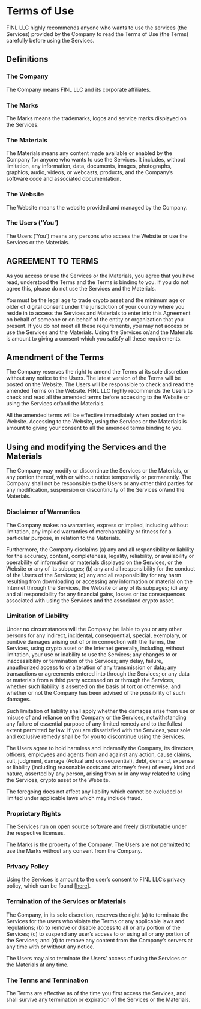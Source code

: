 # Terms of Use

FINL LLC highly recommends anyone who wants to use the services (the Services) provided by the Company to read the Terms of Use (the Terms) carefully before using the Services.

## Definitions

### The Company

The Company means FINL LLC and its corporate affiliates.

### The Marks

The Marks means the trademarks, logos and service marks displayed on the Services.

### The Materials

The Materials means any content made available or enabled by the Company for anyone who wants to use the Services. It includes, without limitation, any information, data, documents, images, photographs, graphics, audio, videos, or webcasts, products, and the Company’s software code and associated documentation.

### The Website

The Website means the website provided and managed by the Company.

### The Users ('You')

The Users (‘You’) means any persons who access the Website or use the Services or the Materials.

## AGREEMENT TO TERMS

As you access or use the Services or the Materials, you agree that you have read, understood the Terms and the Terms is binding to you. If you do not agree this, please do not use the Services and the Materials.

You must be the legal age to trade crypto asset and the minimum age or older of digital consent under the jurisdiction of your country where you reside in to access the Services and Materials to enter into this Agreement on behalf of someone or on behalf of the entity or organization that you present. If you do not meet all these requirements, you may not access or use the Services and the Materials. Using the Services or/and the Materials is amount to giving a consent which you satisfy all these requirements.

## Amendment of the Terms

The Company reserves the right to amend the Terms at its sole discretion without any notice to the Users. The latest version of the Terms will be posted on the Website. The Users will be responsible to check and read the amended Terms on the Website. FINL LLC highly recommends the Users to check and read all the amended terms before accessing to the Website or using the Services or/and the Materials.

All the amended terms will be effective immediately when posted on the Website. Accessing to the Website, using the Services or the Materials is amount to giving your consent to all the amended terms binding to you.

## Using and modifying the Services and the Materials

The Company may modify or discontinue the Services or the Materials, or any portion thereof, with or without notice temporarily or permanently. The Company shall not be responsible to the Users or any other third parties for any modification, suspension or discontinuity of the Services or/and the Materials.

### Disclaimer of Warranties

The Company makes no warranties, express or implied, including without limitation, any implied warranties of merchantability or fitness for a particular purpose, in relation to the Materials.

Furthermore, the Company disclaims (a) any and all responsibility or liability for the accuracy, content, completeness, legality, reliability, or availability or operability of information or materials displayed on the Services, or the Website or any of its subpages; (b) any and all responsibility for the conduct of the Users of the Services; (c) any and all responsibility for any harm resulting from downloading or accessing any information or material on the Internet through the Services, the Website or any of its subpages; (d) any and all responsibility for any financial gains, losses or tax consequences associated with using the Services and the associated crypto asset.

### Limitation of Liability

Under no circumstances will the Company be liable to you or any other persons for any indirect, incidental, consequential, special, exemplary, or punitive damages arising out of or in connection with the Terms, the Services, using crypto asset or the Internet generally, including, without limitation, your use or inability to use the Services; any changes to or inaccessibility or termination of the Services; any delay, failure, unauthorized access to or alteration of any transmission or data; any transactions or agreements entered into through the Services; or any data or materials from a third party accessed on or through the Services, whether such liability is asserted on the basis of tort or otherwise, and whether or not the Company has been advised of the possibility of such damages.

Such limitation of liability shall apply whether the damages arise from use or misuse of and reliance on the Company or the Services, notwithstanding any failure of essential purpose of any limited remedy and to the fullest extent permitted by law. If you are dissatisfied with the Services, your sole and exclusive remedy shall be for you to discontinue using the Services.

The Users agree to hold harmless and indemnify the Company, its directors, officers, employees and agents from and against any action, cause claims, suit, judgment, damage (Actual and consequential), debt, demand, expense or liability (including reasonable costs and attorney’s fees) of every kind and nature, asserted by any person, arising from or in any way related to using the Services, crypto asset or the Website.

The foregoing does not affect any liability which cannot be excluded or limited under applicable laws which may include fraud.

### Proprietary Rights

The Services run on open source software and freely distributable under the respective licenses.

The Marks is the property of the Company. The Users are not permitted to use the Marks without any consent from the Company.

### Privacy Policy

Using the Services is amount to the user’s consent to FINL LLC’s privacy policy, which can be found \[[here](privacy-policy.md)].

### Termination of the Services or Materials

The Company, in its sole discretion, reserves the right (a) to terminate the Services for the users who violate the Terms or any applicable laws and regulations; (b) to remove or disable access to all or any portion of the Services; (c) to suspend any user’s access to or using all or any portion of the Services; and (d) to remove any content from the Company’s servers at any time with or without any notice.

The Users may also terminate the Users’ access of using the Services or the Materials at any time.

### The Terms and Termination

The Terms are effective as of the time you first access the Services, and shall survive any termination or expiration of the Services or the Materials.
